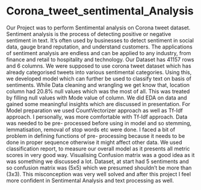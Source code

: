 # Corona_tweet_sentimental_Analysis
Our Project was to perform Sentimental analysis on Corona tweet dataset. Sentiment analysis is the process of detecting positive or negative sentiment in text. It’s often used by businesses to detect sentiment in social data, gauge brand reputation, and understand customers. The applications of sentiment analysis are endless and can be applied to any industry, from finance and retail to hospitality and technology.
Our Dataset has 41157 rows and 6 columns. We were supposed to use corona tweet dataset which has already categorised tweets into various sentimental categories. Using this, we developed model which can further be used to classify text on basis of sentiments. While Data cleaning and wrangling we get know that, location column had 20.8% null values which was the most of all. This was treated by filling null values with Mode value of column. We did EDA on data and gained some meaningful insights which are discussed in presentation. For Model preparation we used CountVectorizer approach as well as Tf-Idf approach. I personally, was more comfortable with Tf-Idf approach. Data was needed to be pre- processed before using in model and so stemming, lemmatisation, removal of stop words etc were done. I faced a bit of problem in defining functions of pre- processing because it needs to be done in proper sequence otherwise it might affect other data. We used classification report, to measure our overall model as it presents all metric scores in very good way. Visualising Confusion matrix was a good idea as it was something we discussed a lot. Dataset, at start had 5 sentiments and so confusion matrix was (5x5) which we presumed shouldn’t be more than (3x3). This misconception was very well solved and after this project I feel more confident in Sentimental Analysis and text processing as well.
